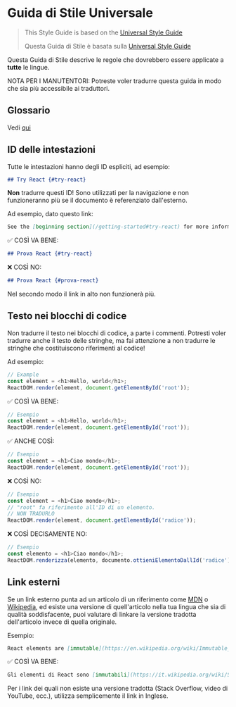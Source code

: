 # Guida di Stile Universale

> This Style Guide is based on the [Universal Style Guide](https://github.com/reactjs/reactjs.org-translation/blob/master/style-guide.md)
>
> Questa Guida di Stile è basata sulla [Universal Style Guide](https://github.com/reactjs/reactjs.org-translation/blob/master/style-guide.md)

Questa Guida di Stile descrive le regole che dovrebbero essere applicate a **tutte** le lingue.

NOTA PER I MANUTENTORI: Potreste voler tradurre questa guida in modo che sia più accessibile ai traduttori.

## Glossario

Vedi [qui](https://github.com/reactjs/it.reactjs.org/blob/master/GLOSSARY.md)

## ID delle intestazioni

Tutte le intestazioni hanno degli ID espliciti, ad esempio:

```md
## Try React {#try-react}
```

**Non** tradurre questi ID! Sono utilizzati per la navigazione e non funzioneranno più se il documento è referenziato dall'esterno.

Ad esempio, dato questo link:

```md
See the [beginning section](/getting-started#try-react) for more information.
```

✅ COSÌ VA BENE:

```md
## Prova React {#try-react}
```

❌ COSÌ NO:

```md
## Prova React {#prova-react}
```

Nel secondo modo il link in alto non funzionerà più.

## Testo nei blocchi di codice

Non tradurre il testo nei blocchi di codice, a parte i commenti. Potresti voler tradurre anche il testo delle stringhe, ma fai attenzione a non tradurre le stringhe che costituiscono riferimenti al codice!

Ad esempio:
```js
// Example
const element = <h1>Hello, world</h1>;
ReactDOM.render(element, document.getElementById('root'));
```

✅ COSÌ VA BENE:

```js
// Esempio
const element = <h1>Hello, world</h1>;
ReactDOM.render(element, document.getElementById('root'));
```

✅ ANCHE COSÌ:

```js
// Esempio
const element = <h1>Ciao mondo</h1>;
ReactDOM.render(element, document.getElementById('root'));
```

❌ COSÌ NO:

```js
// Esempio
const element = <h1>Ciao mondo</h1>;
// "root" fa riferimento all'ID di un elemento.
// NON TRADURLO
ReactDOM.render(element, document.getElementById('radice'));
```

❌ COSÌ DECISAMENTE NO:

```js
// Esempio
const elemento = <h1>Ciao mondo</h1>;
ReactDOM.renderizza(elemento, documento.ottieniElementoDallId('radice'));
```

## Link esterni

Se un link esterno punta ad un articolo di un riferimento come [MDN] o [Wikipedia], ed esiste una versione di quell'articolo nella tua lingua che sia di qualità soddisfacente, puoi valutare di linkare la versione tradotta dell'articolo invece di quella originale.

[MDN]: https://developer.mozilla.org/en-US/
[Wikipedia]: https://en.wikipedia.org/wiki/Main_Page

Esempio:

```md
React elements are [immutable](https://en.wikipedia.org/wiki/Immutable_object).
```

✅ COSÌ VA BENE:

```md
Gli elementi di React sono [immutabili](https://it.wikipedia.org/wiki/Struttura_dati_persistente).
```

Per i link dei quali non esiste una versione tradotta (Stack Overflow, video di YouTube, ecc.), utilizza semplicemente il link in Inglese.
